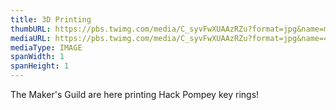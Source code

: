 ```yaml
---
title: 3D Printing
thumbURL: https://pbs.twimg.com/media/C_syvFwXUAAzRZu?format=jpg&name=medium
mediaURL: https://pbs.twimg.com/media/C_syvFwXUAAzRZu?format=jpg&name=4096x4096
mediaType: IMAGE
spanWidth: 1
spanHeight: 1
---
```


The Maker's Guild are here printing Hack Pompey key rings!
